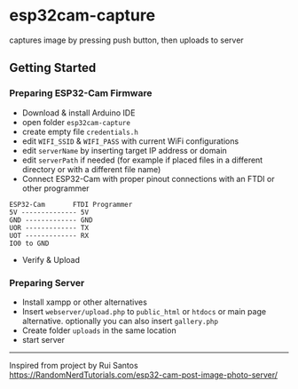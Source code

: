 # esp32cam-capture

captures image by pressing push button, then uploads to server

## Getting Started
### Preparing ESP32-Cam Firmware
- Download & install Arduino IDE
- open folder `esp32cam-capture`
- create empty file `credentials.h`
- edit `WIFI_SSID` & `WIFI_PASS` with current WiFi configurations
- edit `serverName` by inserting target IP address or domain
- edit `serverPath` if needed (for example if placed files in a different directory or with a different file name)
- Connect ESP32-Cam with proper pinout connections with an FTDI or other programmer

```
ESP32-Cam       FTDI Programmer
5V -------------- 5V
GND ------------- GND
UOR ------------- TX
UOT ------------- RX
IO0 to GND
```

- Verify & Upload

### Preparing Server
- Install xampp or other alternatives
- Insert `webserver/upload.php` to `public_html` or `htdocs` or main page alternative. optionally you can also insert `gallery.php`
- Create folder `uploads` in the same location
- start server

---

Inspired from project by Rui Santos https://RandomNerdTutorials.com/esp32-cam-post-image-photo-server/
